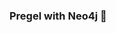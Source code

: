 ### Pregel with Neo4j 🚀































































































































 























